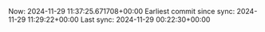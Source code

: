 Now: 2024-11-29 11:37:25.671708+00:00 Earliest commit since sync: 2024-11-29 11:29:22+00:00 Last sync: 2024-11-29 00:22:30+00:00
